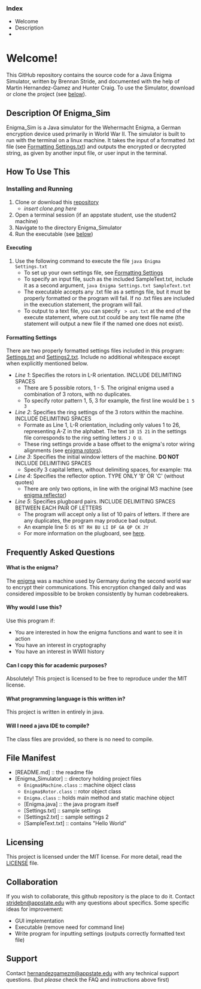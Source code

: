 ### Index
+ Welcome
+ Description
+ 

# Welcome!
This GitHub repository contains the source code for a Java Enigma Simulator, written by Brennan Stride, and documented with the help of Martin Hernandez-Gamez and Hunter Craig. To use the Simulator, download or clone the project (see [below](#frequently-asked-questions)).

## Description Of Enigma_Sim 
Enigma_Sim is a Java simulator for the Wehermacht Enigma, a German encryption device used primarily in World War II. The simulator is built to run with the terminal on a linux machine. It takes the input of a formatted .txt file (see [Formatting Settings.txt](#formatting-settings)) and outputs the encrypted or decrypted string, as given by another input file, or user input in the terminal.

## How To Use This
### Installing and Running
1. Clone or download this [repository](https://github.com/stridebn/Enigma_Sim)
   * *insert clone.png here*
2. Open a terminal session (if an appstate student, use the student2 machine)
3. Navigate to the directory Enigma_Simulator
4. Run the executable (see [below](#executing))

#### Executing
1. Use the following command to execute the file `java Enigma Settings.txt`
   + To set up your own settings file, see [Formatting Settings](#formatting-settings)
   + To specify an input file, such as the included SampleText.txt, include it as a second argument, `java Enigma Settings.txt SampleText.txt`
   + The executable accepts any .txt file as a settings file, but it must be properly formatted or the program will fail. If no .txt files are included in the execution statement, the program will fail.
   + To output to a text file, you can specify ` > out.txt` at the end of the execute statement, where out.txt could be any text file name (the statement will output a new file if the named one does not exist).

#### Formatting Settings
There are two properly formatted settings files included in this program: [Settings.txt](https://github.com/stridebn/Enigma_Sim/blob/master/Enigma_Simulator/Settings.txt) and [Settings2.txt](https://github.com/stridebn/Enigma_Sim/blob/master/Enigma_Simulator/Settings2.txt). Include no additional whitespace except when explicitly mentioned below.
+ *Line 1*: Specifies the rotors in L-R orientation. INCLUDE DELIMITING SPACES
   + There are 5 possible rotors, 1 - 5. The original enigma used a combination of 3 rotors, with no duplicates.
   + To specify rotor pattern 1, 5, 3 for example, the first line would be `1 5 3`
+ *Line 2*: Specifies the ring settings of the 3 rotors within the machine. INCLUDE DELIMITING SPACES
   + Formate as Line 1, L-R orientation, including only values 1 to 26, representing A-Z in the alphabet. The text `10 15 21` in the settings file corresponds to the ring setting letters `J O U`.
   + These ring settings provide a base offset to the enigma's rotor wiring alignments (see [enigma rotors](https://en.wikipedia.org/wiki/Enigma_machine#Rotors)). 
+ *Line 3*: Specifies the initial window letters of the machine. **DO NOT** INCLUDE DELIMITING SPACES
   + Specify 3 capital letters, without delimiting spaces, for example: `TRA`
+ *Line 4*: Specifies the reflector option. TYPE ONLY 'B' OR 'C' (without quotes) 
   + There are only two options, in line with the original M3 machine (see [enigma reflector](https://en.wikipedia.org/wiki/Enigma_machine#Reflector))
+ *Line 5*: Specifies plugboard pairs. INCLUDE DELIMITING SPACES BETWEEN EACH PAIR OF LETTERS
   + The program will accept only a list of 10 pairs of letters. If there are any duplicates, the program may produce bad output. 
   + An example line 5: `OS NT RH BU LI DF GA QP CK JY`
   + For more information on the plugboard, see [here](https://en.wikipedia.org/wiki/Enigma_machine#Plugboard).


## Frequently Asked Questions
#### What is the enigma?
   The [enigma](https://en.wikipedia.org/wiki/Enigma_machine) was a machine used by Germany during the second world war to encrypt their  communications. This encryption changed daily and was considered impossible to be broken consistently by human codebreakers. 
#### Why would I use this?
   Use this program if:
   * You are interested in how the enigma functions and want to see it in action
   * You have an interest in cryptography
   * You have an interest in WWII history
#### Can I copy this for academic purposes?
   Absolutely! This project is licensed to be free to reproduce under the MIT license.
#### What programming language is this written in?
   This project is written in entirely in java.
#### Will I need a java IDE to compile?
   The class files are provided, so there is no need to compile.
   
## File Manifest
+ [README.md]                     :: the readme file
+ [Enigma_Simulator]              :: directory holding project files
  + `Enigma$Machine.class`      :: machine object class
  + `Enigma$Rotor.class`        :: rotor object class
  + `Enigma.class`              :: holds main method and static machine object
  + [Enigma.java]                 :: the java program itself
  + [Settings.txt]                :: sample settings
  + [Settings2.txt]               :: sample settings 2
  + [SampleText.txt]              :: contains "Hello World"

## Licensing
This project is licensed under the MIT license. For more detail, read the [LICENSE](https://github.com/stridebn/Enigma_Sim/blob/master/LICENSE) file.

## Collaboration
If you wish to collaborate, this github repository is the place to do it. Contact <stridebn@appstate.edu> with any questions about specifics.
Some specific ideas for improvement:
+ GUI implementation
+ Executable (remove need for command line)
+ Write program for inputting settings (outputs correctly formatted text file)

## Support
Contact <hernandezgamezm@appstate.edu> with any technical support questions. (but *please* check the FAQ and instructions above first)
